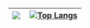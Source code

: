 | <img align="left" src="https://github-readme-stats.vercel.app/api?username=GengGode&bg_color=60,f986d3,5fa5f8&title_color=fff&text_color=fff&show_icons=true" /> | [![Top Langs](https://github-readme-stats.vercel.app/api/top-langs/?username=GengGode&layout=compact&exclude_repo=GenshinImpactNaturalLaw,GenshinImpact_TianLi)](https://github.com/anuraghazra/github-readme-stats) |
| -- | -- |
